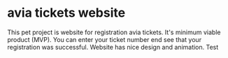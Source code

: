 # avia tickets website
This pet project is website for registration avia tickets.
It's minimum viable product (MVP). You can enter your ticket number end see that your registration was successful.
Website has nice design and animation.
Test